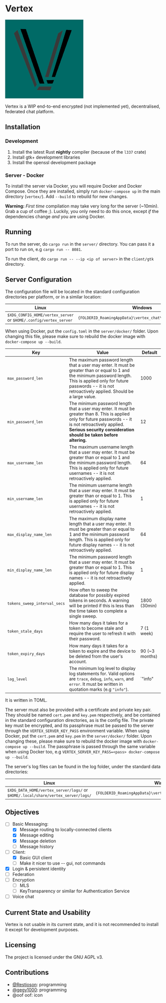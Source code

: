 # Vertex
![Vertex logo](client/gtk/icon.png)

Vertex is a WIP end-to-end encrypted (not implemented yet), decentralised, federated chat platform.

## Installation

### Development
1. Install the latest Rust **nightly** compiler (because of the `l337` crate)
2. Install gtk+ development libraries
3. Install the openssl development package

### Server - Docker
To install the server via Docker, you will require Docker and Docker Compose. Once they are
installed, simply run `docker-compose up` in the main directory (`vertex/`). Add `--build` to rebuild for new changes.

**Warning:** *First time* compilation may take very long for the server (~10min). Grab a cup of coffee ;).
Luckily, you only need to do this once, except *if* the dependencies change *and* you are using Docker.

## Running
To run the server, do `cargo run` in the `server/` directory. You can pass it a port to run on,
e.g `cargo run -- 8081`.

To run the client, do `cargo run -- --ip <ip of server>` in the `client/gtk` directory.

## Server Configuration

The configuration file will be located in the standard configuration directories per platform, or in a similar location:

| Linux                                                             | Windows                                                      | macOS                                                             |
|-------------------------------------------------------------------|--------------------------------------------------------------|-------------------------------------------------------------------|
| `$XDG_CONFIG_HOME/vertex_server` or `$HOME/.config/vertex_server` | `{FOLDERID_RoamingAppData}\vertex_chat\vertex_server\config` | `$HOME/Library/Preferences/vertex_chat.vertex_server`             |

When using Docker, put the `config.toml` in the `server/docker/` folder. Upon changing this file, please make sure to
rebuild the docker image with `docker-compose up --build`.

| Key                          | Value                                                                                                                                                                                                                               | Default                            |
|------------------------------|-------------------------------------------------------------------------------------------------------------------------------------------------------------------------------------------------------------------------------------|------------------------------------|
| `max_password_len`           | The maximum password length that a user may enter.  It must be greater than or equal to 1 and the minimum password length. This is applied only for future passwords -- it is not retroactively applied. Should be a large value.   | 1000                               |
| `min_password_len`           | The minimum password length that a user may enter. It must be greater than 8. This is applied only for future passwords -- it is not retroactively applied. **Serious security consideration should be taken before altering.**     | 12                                 |
| `max_username_len`           | The maximum username length that a user may enter. It must be greater than or equal to 1 and the minimum password length. This is applied only for future usernames -- it is not retroactively applied.                             | 64                                 |
| `min_username_len`           | The minimum username length that a user may enter. It must be greater than or equal to 1. This is applied only for future usernames -- it is not retroactively applied.                                                             | 1                                  |
| `max_display_name_len`       | The maximum display name length that a user may enter. It must be greater than or equal to 1 and the minimum password length. This is applied only for future display names -- it is not retroactively applied.                     | 64                                 |
| `min_display_name_len`       | The minimum password length that a user may enter. It must be  greater than or equal to 1. This is  applied only for future display names -- it is not retroactively applied.                                                       | 1                                  |
| `tokens_sweep_interval_secs` | How often to sweep the database for possibly expired tokens in seconds. A warning will be printed if this is less than the time taken to complete a single sweep.                                                                   | 1800 (30min)                       |
| `token_stale_days`           | How many days it takes for a token to become stale and require the user to refresh it with their password.                                                                                                                          | 7 (1 week)                         |
| `token_expiry_days`          | How many days it takes for a token to expire and the device to be deleted from the user's account.                                                                                                                                  | 90 (~3 months)                     |
| `log_level`                  | The minimum log level to display log statements for. Valid options are `trace`, `debug`, `info`, `warn`, and `error`. It must be written in quotation marks (e.g `"info"`).                                                        | `"info"                            |

It is written in TOML. 

The server must also be provided with a certificate and private key pair. They should be named `cert.pem` and `key.pem`
respectively, and be contained in the standard configuration directories, as is the config file. The private key must be
encrypted, and its passphrase must be passed to the server through the `VERTEX_SERVER_KEY_PASS` environment variable.
When using Docker, put the `cert.pem` and `key.pem` in the `server/docker/` folder. Upon changing these, please make
sure to rebuild the docker image with `docker-compose up --build`. The passphrase is passed through the same variable 
when using Docker too, e.g `VERTEX_SERVER_KEY_PASS=<pass> docker-compose up --build`.

The server's log files can be found in the log folder, under the standard data directories:

| Linux                                                                            | Windows                                                          | macOS                                                               |
|----------------------------------------------------------------------------------|------------------------------------------------------------------|---------------------------------------------------------------------|
| `$XDG_DATA_HOME/vertex_server/logs/` or `$HOME/.local/share/vertex_server/logs/` | `{FOLDERID_RoamingAppData}\vertex_chat\vertex_server\data\logs\` | `$HOME/Library/Application Support/vertex_chat.vertex_server/logs/` |

## Objectives

- [ ] Basic Messaging:
  - [x] Message routing to locally-connected clients
  - [x] Message editing
  - [x] Message deletion
  - [ ] Message history
- [ ] Client:
  - [x] Basic GUI client
  - [ ] Make it nicer to use -- gui, not commands
- [x] Login & persistent identity
- [ ] Federation
- [ ] Encryption
  - [ ] MLS
  - [ ] KeyTransparency or similar for Authentication Service
- [ ] Voice chat

## Current State and Usability

Vertex is not usable in its current state, and it is not recommended to install it except for development purposes.

## Licensing

The project is licensed under the GNU AGPL v3.

## Contributions
- [@Restioson](https://github.com/Restioson): programming
- [@gegy1000](https://github.com/gegy1000): programming
- @oof oof: icon
